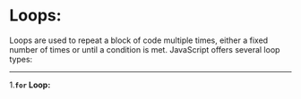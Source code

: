 # Loops:
Loops are used to repeat a block of code multiple times, either a fixed number of times or until a condition is met. JavaScript offers several loop types:
<hr>

1.**`for` Loop:**
